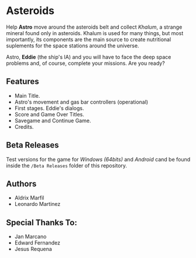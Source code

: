 # Asteroids
Help **Astro** move around the asteroids belt and collect *Khalum*, a strange mineral found only in asteroids.
Khalum is used for many things, but most importantly, its components are the main source to create nutritional suplements
for the space stations around the universe.

Astro, **Eddie** (the ship's IA) and you will have to face the deep space problems and, of course, complete your missions.
Are you ready?

## Features

*	Main Title.
*	Astro's movement and gas bar controllers (operational)
*	First stages. Eddie's dialogs.
*	Score and Game Over Titles.
*   Savegame and Continue Game.
*   Credits.

## Beta Releases

Test versions for the game for *Windows (64bits)* and *Android* cand be found inside the `/Beta Releases` folder of this repository.

## Authors

- Aldrix Marfil
- Leonardo Martinez

## Special Thanks To:
- Jan Marcano
- Edward Fernandez
- Jesus Requena
